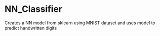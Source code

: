 # NN_Classifier

Creates a NN model from sklearn using MNIST dataset and uses model to predict handwritten digits
